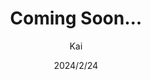 ---
title: Coming Soon...
date: 2024/2/24
description: stay tuned to read tech relsted documents and articles
tag: web development
author: Kai
---